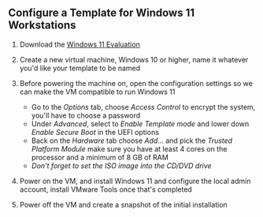 ## Configure a Template for Windows 11 Workstations

01. Download the [Windows 11 Evaluation](https://www.microsoft.com/en-us/evalcenter/evaluate-windows-11-enterprise)

02. Create a new virtual machine, Windows 10 or higher, name it whatever you'd like your template to be named

03. Before powering the machine on, open the configuration settings so we can make the VM compatible to run Windows 11
	- Go to the _Options_ tab, choose _Access Control_ to encrypt the system, you'll have to choose a password
	- Under _Advanced_, select to _Enable Template mode_ and lower down _Enable Secure Boot_ in the UEFI options
	- Back on the _Hardware_ tab choose _Add..._ and pick the _Trusted Platform Module_ make sure you have at least 4 cores on the processor and a minimum of 8 GB of RAM
	- _Don't forget to set the ISO image into the CD/DVD drive_

04. Power on the VM, and install Windows 11 and configure the local admin account, install VMware Tools once that's completed

05. Power off the VM and create a snapshot of the initial installation
